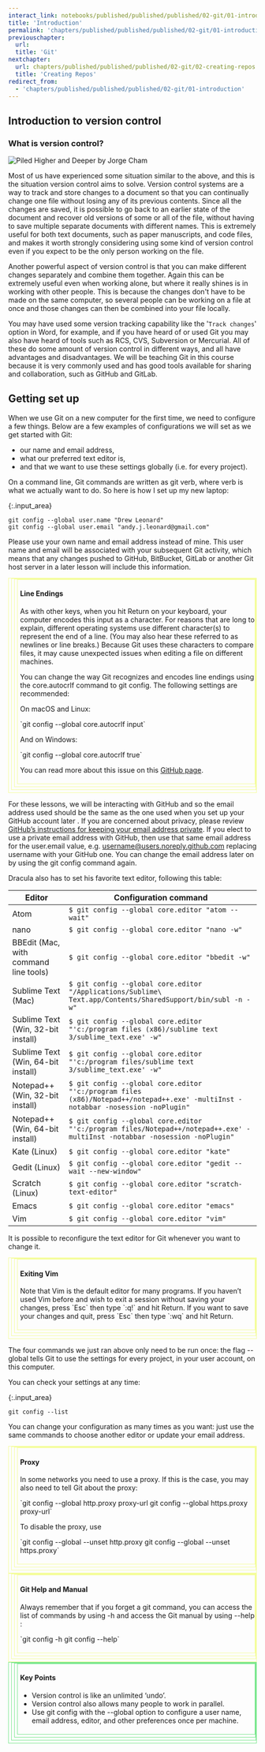 ```yaml
---
interact_link: notebooks/published/published/published/02-git/01-introduction.ipynb
title: 'Introduction'
permalink: 'chapters/published/published/published/02-git/01-introduction'
previouschapter:
  url: 
  title: 'Git'
nextchapter:
  url: chapters/published/published/published/02-git/02-creating-repos
  title: 'Creating Repos'
redirect_from:
  - 'chapters/published/published/published/02-git/01-introduction'
---
```


## Introduction to version control

### What is version control?

![Piled Higher and Deeper by Jorge Cham](http://phdcomics.com/comics/archive/phd101212s.gif)

Most of us have experienced some situation similar to the above, and this is the situation version control aims to solve.
Version control systems are a way to track and store changes to a document so that you can continually change one file without losing any of its previous contents.
Since all the changes are saved, it is possible to go back to an earlier state of the document and recover old versions of some or all of the file, without having to save multiple separate documents with different names.
This is extremely useful for both text documents, such as paper manuscripts, and code files, and makes it worth strongly considering using some kind of version control even if you expect to be the only person working on the file.

Another powerful aspect of version control is that you can make different changes separately and combine them together.
Again this can be extremely useful even when working alone, but where it really shines is in working with other people.
This is because the changes don't have to be made on the same computer, so several people can be working on a file at once and those changes can then be combined into your file locally.

You may have used some version tracking capability like the '`Track changes`' option in Word, for example, and if you have heard of or used Git you may also have heard of tools such as RCS, CVS, Subversion or Mercurial. All of these do some amount of version control in different ways, and all have advantages and disadvantages. We will be teaching Git in this course because it is very commonly used and has good tools available for sharing and collaboration, such as GitHub and GitLab.

## Getting set up

When we use Git on a new computer for the first time, we need to configure a few things. Below are a few examples of configurations we will set as we get started with Git:

- our name and email address,
- what our preferred text editor is,
- and that we want to use these settings globally (i.e. for every project).

On a command line, Git commands are written as git verb, where verb is what we actually want to do. So here is how I set up my new laptop:


{:.input_area}
```xonsh
git config --global user.name "Drew Leonard"
git config --global user.email "andy.j.leonard@gmail.com"
```

Please use your own name and email address instead of mine. This user name and email will be associated with your subsequent Git activity, which means that any changes pushed to GitHub, BitBucket, GitLab or another Git host server in a later lesson will include this information.

<div style='padding-left: 5px; padding-top: 0; padding-bottom: 0; padding-right: 0; border: 1px solid; border-color: #f4fd9c; padding-bottom: 5px;'><div style='padding-left: 5px; padding-top: 0; padding-bottom: 0; padding-right: 0; border: 1px solid; border-color: #f4fd9c; padding-bottom: 5px;'><div style='padding-left: 5px; padding-top: 0; padding-bottom: 0; padding-right: 0; border: 1px solid; border-color: #f4fd9c; padding-bottom: 5px;'><div style='padding-left: 5px; padding-top: 0; padding-bottom: 0; padding-right: 0; border: 1px solid; border-color: #f4fd9c; padding-bottom: 5px;'><h4>Line Endings</h4>
<p>As with other keys, when you hit Return on your keyboard, your computer encodes this input as a character. For reasons that are long to explain, different operating systems use different character(s) to represent the end of a line. (You may also hear these referred to as newlines or line breaks.) Because Git uses these characters to compare files, it may cause unexpected issues when editing a file on different machines.</p>
<p>You can change the way Git recognizes and encodes line endings using the core.autocrlf command to git config. The following settings are recommended:</p>
<p>On macOS and Linux:</p>
<p>`git config --global core.autocrlf input`</p>
<p>And on Windows:</p>
<p>`git config --global core.autocrlf true`</p>
<p>You can read more about this issue on this <a href="https://help.github.com/articles/dealing-with-line-endings/">GitHub page</a>.</p></div></div></div></div>

For these lessons, we will be interacting with GitHub and so the email address used should be the same as the one used when you set up your GitHub account later . If you are concerned about privacy, please review [GitHub’s instructions for keeping your email address private](https://help.github.com/articles/setting-your-commit-email-address-on-github/). If you elect to use a private email address with GitHub, then use that same email address for the user.email value, e.g. username@users.noreply.github.com replacing username with your GitHub one. You can change the email address later on by using the git config command again.

Dracula also has to set his favorite text editor, following this table:

Editor|Configuration command
---|---
Atom|`$ git config --global core.editor "atom --wait"`
nano|`$ git config --global core.editor "nano -w"`
BBEdit (Mac, with command line tools)|`$ git config --global core.editor "bbedit -w"`
Sublime Text (Mac)|`$ git config --global core.editor "/Applications/Sublime\ Text.app/Contents/SharedSupport/bin/subl -n -w"`
Sublime Text (Win, 32-bit install)|`$ git config --global core.editor "'c:/program files (x86)/sublime text 3/sublime_text.exe' -w"`
Sublime Text (Win, 64-bit install)|`$ git config --global core.editor "'c:/program files/sublime text 3/sublime_text.exe' -w"`
Notepad++ (Win, 32-bit install)|`$ git config --global core.editor "'c:/program files (x86)/Notepad++/notepad++.exe' -multiInst -notabbar -nosession -noPlugin"`
Notepad++ (Win, 64-bit install)|`$ git config --global core.editor "'c:/program files/Notepad++/notepad++.exe' -multiInst -notabbar -nosession -noPlugin"`
Kate (Linux)|`$ git config --global core.editor "kate"`
Gedit (Linux)|`$ git config --global core.editor "gedit --wait --new-window"`
Scratch (Linux)|`$ git config --global core.editor "scratch-text-editor"`
Emacs|`$ git config --global core.editor "emacs"`
Vim|`$ git config --global core.editor "vim"`

It is possible to reconfigure the text editor for Git whenever you want to change it.

<div style='padding-left: 5px; padding-top: 0; padding-bottom: 0; padding-right: 0; border: 1px solid; border-color: #f4fd9c; padding-bottom: 5px;'><div style='padding-left: 5px; padding-top: 0; padding-bottom: 0; padding-right: 0; border: 1px solid; border-color: #f4fd9c; padding-bottom: 5px;'><div style='padding-left: 5px; padding-top: 0; padding-bottom: 0; padding-right: 0; border: 1px solid; border-color: #f4fd9c; padding-bottom: 5px;'><div style='padding-left: 5px; padding-top: 0; padding-bottom: 0; padding-right: 0; border: 1px solid; border-color: #f4fd9c; padding-bottom: 5px;'><h4>Exiting Vim</h4>
<p>Note that Vim is the default editor for many programs. If you haven’t used Vim before and wish to exit a session without saving your changes, press `Esc` then type `:q!` and hit Return. If you want to save your changes and quit, press `Esc` then type `:wq` and hit Return.</p></div></div></div></div>

The four commands we just ran above only need to be run once: the flag --global tells Git to use the settings for every project, in your user account, on this computer.

You can check your settings at any time:


{:.input_area}
```xonsh
git config --list
```

You can change your configuration as many times as you want: just use the same commands to choose another editor or update your email address.

<div style='padding-left: 5px; padding-top: 0; padding-bottom: 0; padding-right: 0; border: 1px solid; border-color: #f4fd9c; padding-bottom: 5px;'><div style='padding-left: 5px; padding-top: 0; padding-bottom: 0; padding-right: 0; border: 1px solid; border-color: #f4fd9c; padding-bottom: 5px;'><div style='padding-left: 5px; padding-top: 0; padding-bottom: 0; padding-right: 0; border: 1px solid; border-color: #f4fd9c; padding-bottom: 5px;'><div style='padding-left: 5px; padding-top: 0; padding-bottom: 0; padding-right: 0; border: 1px solid; border-color: #f4fd9c; padding-bottom: 5px;'><h4>Proxy</h4>
<p>In some networks you need to use a proxy. If this is the case, you may also need to tell Git about the proxy:</p>
<p>`git config --global http.proxy proxy-url
git config --global https.proxy proxy-url`</p>
<p>To disable the proxy, use</p>
<p>`git config --global --unset http.proxy
git config --global --unset https.proxy`</p></div></div></div></div>

<div style='padding-left: 5px; padding-top: 0; padding-bottom: 0; padding-right: 0; border: 1px solid; border-color: #f4fd9c; padding-bottom: 5px;'><div style='padding-left: 5px; padding-top: 0; padding-bottom: 0; padding-right: 0; border: 1px solid; border-color: #f4fd9c; padding-bottom: 5px;'><div style='padding-left: 5px; padding-top: 0; padding-bottom: 0; padding-right: 0; border: 1px solid; border-color: #f4fd9c; padding-bottom: 5px;'><div style='padding-left: 5px; padding-top: 0; padding-bottom: 0; padding-right: 0; border: 1px solid; border-color: #f4fd9c; padding-bottom: 5px;'><h4>Git Help and Manual</h4>
<p>Always remember that if you forget a git command, you can access the list of commands by using -h and access the Git manual by using --help :</p>
<p>`git config -h
git config --help`</p></div></div></div></div>

<div style='padding-left: 5px; padding-top: 0; padding-bottom: 0; padding-right: 0; border: 1px solid; border-color: #7ae78e; padding-bottom: 5px;'><div style='padding-left: 5px; padding-top: 0; padding-bottom: 0; padding-right: 0; border: 1px solid; border-color: #7ae78e; padding-bottom: 5px;'><div style='padding-left: 5px; padding-top: 0; padding-bottom: 0; padding-right: 0; border: 1px solid; border-color: #7ae78e; padding-bottom: 5px;'><div style='padding-left: 5px; padding-top: 0; padding-bottom: 0; padding-right: 0; border: 1px solid; border-color: #7ae78e; padding-bottom: 5px;'><h4>Key Points</h4>
<ul>
<li>Version control is like an unlimited ‘undo’.</li>
<li>Version control also allows many people to work in parallel.</li>
<li>Use git config with the --global option to configure a user name, email address, editor, and other preferences once per machine.</li>
</ul></div></div></div></div>
